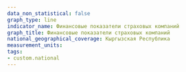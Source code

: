 ```yaml
---
data_non_statistical: false
graph_type: line
indicator_name: Финансовые показатели страховых компаний
graph_title: Финансовые показатели страховых компаний
national_geographical_coverage: Кыргызская Республика
measurement_units: 
tags:
- custom.national
---
```


